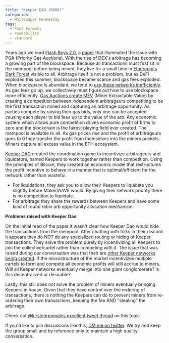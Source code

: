 ```yaml
---
title: "Keeper DAO (ROOK)"
categories:
  - Whitepaper Wednesday
tags:
  - Post Formats
  - readability
  - standard
---
```

Years ago we read [Flash Boys 2.0](https://arxiv.org/pdf/1904.05234.pdf), a [paper](https://twitter.com/phildaian/status/1116155253890613249?lang=en) that illuminated the issue with PGA (Priority Gas Auctions).  With the rise of DEX's arbitrage has becoming a growing part of the blockspace.  Because all transactions must first sit in the mempool before being mined, they live for a small time in [Ethereum's Dark Forest](https://medium.com/@danrobinson/ethereum-is-a-dark-forest-ecc5f0505dff) visible to all.  Arbitrage itself is not a problem, but as DeFi exploded this summer, blockspace became scarce and gas fees exploded.  When blockspace is abundant, we tend to [use these networks inefficiently](https://satoshidice.com/).  As gas fees go up, we collectively must figure out how to use blockspace more efficiently.  [Gas Auctions create MEV](https://anchor.fm/uncommoncore/episodes/9-Gas-Wars-Understanding-Ethereums-Mempool--Miner-Extractable-Value-ejtp3j) (Miner Extractable Value) by creating a competition between independent arbitrageurs competiting to be the first transaction mined and capturing an arbitrage opportunity.  As parties compete by raising their gas bids, only one can be accepted causing each player to bid fees up to the value of the arb.  Any economic system which allows pure competition drives economic profit of firms to zero and the blockchain is the fairest playing field ever created.  The mempool is available to all.  As gas prices rise and the profit of arbitrageurs goes to 0 they transfer the profit from themselves into the miners pockets.  Miners capture all excess value in the ETH ecosystem.

[Keeper DAO](https://github.com/keeperdao/whitepaper/blob/main/whitepaper.pdf) created the coordination game to incentivize arbitrageurs and liquidators, named Keepers to work together rather than competition.  Using the principles of Bitcoin, they created an economic model that restructures the profit incentive to behave in a manner that is optimal/efficient for the network rather than wasteful.  

- For liquidations, they ask you to allow their Keepers to liquidate you slightly before Maker/AAVE would. By giving their network priority there is no competition to liquidate.
- For arbitrage they share the rewards between Keepers and have some kind of round robin arb opportunity allocation mechanism.

**Problems raised with Keeper Dao**

On the initial read of the paper it wasn't clear how Keeper Dao would hide the transactions from the mempool.  After chatting with folks in their discord it appears they do NOT do any specialized routing or hiding of Keeper transactions.  They solve the problem purely by incentivizing all Keepers to join the collective/cartel rather than competing with it.  The issue that was raised during our conversation was that their are [other Keeper networks being created](https://docs.keep3r.network/).  If the microstructure of the market incentivizes multiple cartels to form and compete all economic profits will still accrue to miners.  Will all Keeper networks eventually merge into one giant conglomerate?  Is this decentralized or desirable?

Lastly, this still does not solve the problem of miners eventually bringing Keepers in house.  Given that they have control over the ordering of transactions, there is nothing the Keepers can do to prevent miners from re-ordering their own transactions, keeping the fee AND "stealing" the arbitrage.

Check out [@kirstenrpomales excellent tweet thread](https://twitter.com/kirstenrpomales/status/1367219619304505354) on this topic

If you'd like to join discussions like this, [DM me on twitter](https://twitter.com/blake41).  We try and keep the group small and by reference only to maintain a high quality conversation.
